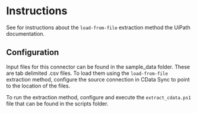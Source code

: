 # Instructions
See for instructions about the `load-from-file` extraction method the UiPath documentation. 

## Configuration
Input files for this connector can be found in the sample_data folder. These are tab delimited .csv files. To load them using the `load-from-file` extraction method, configure the source connection in CData Sync to point to the location of the files.

To run the extraction method, configure and execute the `extract_cdata.ps1` file that can be found in the scripts folder.

